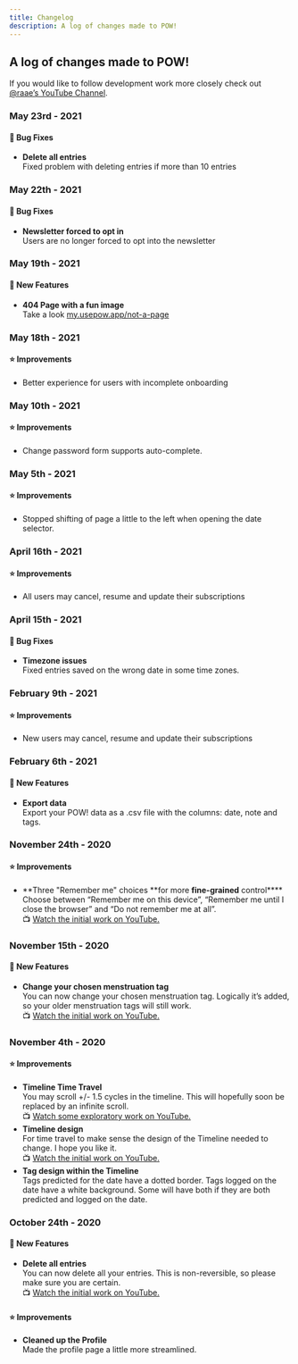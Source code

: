 ```yaml
---
title: Changelog
description: A log of changes made to POW!
---
```


## A log of changes made to POW!

If you would like to follow development work more closely check out [@raae’s YouTube Channel](https://www.youtube.com/channel/UCDlrzlRdM1vGr8nO708KFmQ).

### May 23rd - 2021

#### 🐛 Bug Fixes

- **Delete all entries**  
  Fixed problem with deleting entries if more than 10 entries

### May 22th - 2021

#### 🐛 Bug Fixes

- **Newsletter forced to opt in**  
  Users are no longer forced to opt into the newsletter

### May 19th - 2021

#### 🎁 New Features

- **404 Page with a fun image**  
  Take a look [my.usepow.app/not-a-page](https://my.usepow.app/not-a-page)

### May 18th - 2021

#### ⭐ Improvements

- Better experience for users with incomplete onboarding

### May 10th - 2021

#### ⭐ Improvements

- Change password form supports auto-complete.

### May 5th - 2021

#### ⭐ Improvements

- Stopped shifting of page a little to the left when opening the date selector.

### April 16th - 2021

#### ⭐ Improvements

- All users may cancel, resume and update their subscriptions

### April 15th - 2021

#### 🐛 Bug Fixes

- **Timezone issues**  
  Fixed entries saved on the wrong date in some time zones.

### February 9th - 2021

#### ⭐ Improvements

- New users may cancel, resume and update their subscriptions

### February 6th - 2021

#### 🎁 New Features

- **Export data**  
  Export your POW! data as a .csv file with the columns: date, note and tags.

### November 24th - 2020

#### ⭐ Improvements

- **Three "Remember me" choices **for more **fine-grained** control\*\*\*\*  
  Choose between “Remember me on this device”, “Remember me until I close the browser” and “Do not remember me at all”.  
  📺 [Watch the initial work on YouTube.](https://youtu.be/fLVJitatEmY)

### November 15th - 2020

#### 🎁 New Features

- **Change your chosen menstruation tag**  
  You can now change your chosen menstruation tag. Logically it’s added, so your older menstruation tags will still work.  
  📺 [Watch the initial work on YouTube.](https://youtu.be/TTG-LrSQhMg)

### November 4th - 2020

#### ⭐ Improvements

- **Timeline Time Travel**  
  You may scroll +/- 1.5 cycles in the timeline. This will hopefully soon be replaced by an infinite scroll.  
  📺 [Watch some exploratory work on YouTube.](https://youtu.be/Q1qfEkHRPXw)
- **Timeline design**  
  For time travel to make sense the design of the Timeline needed to change. I hope you like it.  
  📺 [Watch the initial work on YouTube.](https://youtu.be/PeWnsLDX6l4)
- **Tag design within the Timeline**  
  Tags predicted for the date have a dotted border. Tags logged on the date have a white background. Some will have both if they are both predicted and logged on the date.

### October 24th - 2020

#### 🎁 New Features

- **Delete all entries**  
  You can now delete all your entries. This is non-reversible, so please make sure you are certain.  
  📺 [Watch the initial work on YouTube.](https://youtu.be/70CpQRiOep8)

#### ⭐ Improvements

- **Cleaned up the Profile**  
  Made the profile page a little more streamlined.
